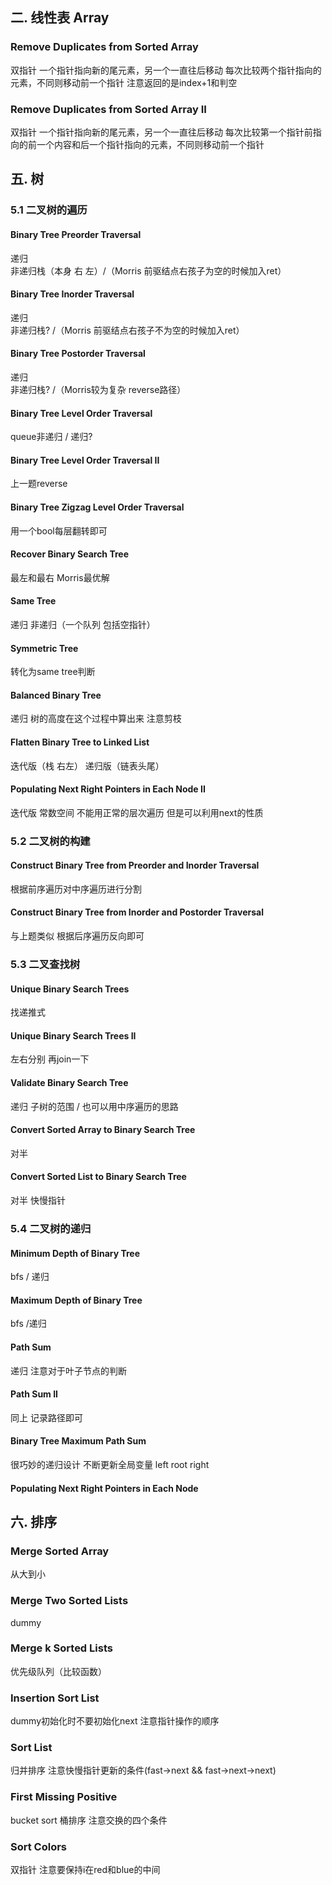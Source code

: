 ## 二. 线性表 Array
### Remove Duplicates from Sorted Array
双指针 一个指针指向新的尾元素，另一个一直往后移动 
每次比较两个指针指向的元素，不同则移动前一个指针
注意返回的是index+1和判空
### Remove Duplicates from Sorted Array II
双指针 一个指针指向新的尾元素，另一个一直往后移动 
每次比较第一个指针前指向的前一个内容和后一个指针指向的元素，不同则移动前一个指针  
  
## 五. 树
### 5.1 二叉树的遍历
#### Binary Tree Preorder Traversal
递归   
非递归栈（本身 右 左）/（Morris 前驱结点右孩子为空的时候加入ret）  
#### Binary Tree Inorder Traversal
递归   
非递归栈? /（Morris 前驱结点右孩子不为空的时候加入ret）  
#### Binary Tree Postorder Traversal
递归   
非递归栈? /（Morris较为复杂 reverse路径）
#### Binary Tree Level Order Traversal
queue非递归 / 递归?  
#### Binary Tree Level Order Traversal II
上一题reverse  
#### Binary Tree Zigzag Level Order Traversal
用一个bool每层翻转即可  
#### Recover Binary Search Tree
最左和最右 Morris最优解  
#### Same Tree
递归 非递归（一个队列 包括空指针）  
#### Symmetric Tree
转化为same tree判断  
#### Balanced Binary Tree
递归 树的高度在这个过程中算出来 注意剪枝  
#### Flatten Binary Tree to Linked List
迭代版（栈 右左） 递归版（链表头尾）  
#### Populating Next Right Pointers in Each Node II
迭代版 常数空间 不能用正常的层次遍历 但是可以利用next的性质  
### 5.2 二叉树的构建
#### Construct Binary Tree from Preorder and Inorder Traversal
根据前序遍历对中序遍历进行分割  
#### Construct Binary Tree from Inorder and Postorder Traversal
与上题类似 根据后序遍历反向即可  
### 5.3 二叉查找树
#### Unique Binary Search Trees
找递推式  
#### Unique Binary Search Trees II
左右分别 再join一下  
#### Validate Binary Search Tree
递归 子树的范围 / 也可以用中序遍历的思路  
#### Convert Sorted Array to Binary Search Tree
对半  
#### Convert Sorted List to Binary Search Tree
对半 快慢指针  
### 5.4 二叉树的递归
#### Minimum Depth of Binary Tree
bfs / 递归  
#### Maximum Depth of Binary Tree
bfs /递归  
#### Path Sum
递归 注意对于叶子节点的判断  
#### Path Sum II
同上 记录路径即可  
#### Binary Tree Maximum Path Sum
很巧妙的递归设计 不断更新全局变量 left root right  
#### Populating Next Right Pointers in Each Node


## 六. 排序
### Merge Sorted Array
从大到小  
### Merge Two Sorted Lists
dummy  
### Merge k Sorted Lists
优先级队列（比较函数）  
### Insertion Sort List
dummy初始化时不要初始化next 注意指针操作的顺序  
### Sort List
归并排序 注意快慢指针更新的条件(fast->next && fast->next->next)  
### First Missing Positive
bucket sort 桶排序 注意交换的四个条件  
### Sort Colors
双指针 注意要保持i在red和blue的中间  
